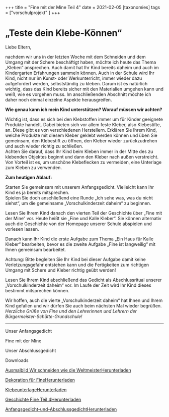 +++
title = "Fine mit der Mine Teil 4"
date = 2021-02-05
[taxonomies]
tags = ["vorschulprojekt" ]
+++

# **„**Teste dein Klebe-Können**“[](http://www.volksschule-partenkirchen.de/downloads/Vorschulprojekt_Videos/Elterninformation%204%20Vorschulkinderzeit%20daheim.pdf)**

Liebe Eltern,

nachdem wir uns in der letzten Woche mit dem Schneiden und dem Umgang mit der Schere beschäftigt haben, möchte ich heute das Thema „Kleben“ ansprechen. Auch damit hat Ihr Kind bereits daheim und auch im Kindergarten Erfahrungen sammeln können. Auch in der Schule wird Ihr Kind, nicht nur im Kunst- oder Werkunterricht, immer wieder dazu aufgefordert werden, selbstständig zu kleben. Darum ist es natürlich wichtig, dass das Kind bereits sicher mit den Materialien umgehen kann und weiß, wie es vorgehen muss. Im anschließenden Abschnitt möchte ich daher noch einmal einzelne Aspekte herausgreifen.

**Wie genau kann ich mein Kind unterstützen? Worauf müssen wir achten?**

Wichtig ist, dass es sich bei den Klebstoffen immer um für Kinder geeignete Produkte handelt. Dabei bieten sich vor allem feste Kleber, also Klebestifte, an. Diese gibt es von verschiedenen Herstellern. Erklären Sie Ihrem Kind, welche Produkte mit diesem Kleber geklebt werden können und üben Sie gemeinsam, den Klebestift zu öffnen, den Kleber wieder zurückzudrehen und auch wieder richtig zu schließen.  
Achten Sie darauf, dass Ihr Kind beim Kleben immer in der Mitte des zu klebenden Objektes beginnt und dann den Kleber nach außen verstreicht.  
Von Vorteil ist es, um unschöne Klebeflecken zu vermeiden, eine Unterlage zum Kleben zu verwenden.

**Zum heutigen Ablauf:**

Starten Sie gemeinsam mit unserem Anfangsgedicht. Vielleicht kann Ihr Kind es ja bereits mitsprechen.  
Spielen Sie doch anschließend eine Runde „Ich sehe was, was du nicht siehst“, um die gemeinsame „Vorschulkinderzeit daheim“ zu beginnen.

Lesen Sie Ihrem Kind danach den vierten Teil der Geschichte über „Fine mit der Mine“ vor. Heute heißt sie „Fine und Kalle Kleber“. Sie können alternativ auch die Geschichte von der Homepage unserer Schule abspielen und vorlesen lassen.

Danach kann Ihr Kind die erste Aufgabe zum Thema „Ein Haus für Kalle Kleber“ bearbeiten, bevor es die zweite Aufgabe „Fine ist langweilig“ mit Ihnen gemeinsam bearbeitet. 

Achtung: Bitte begleiten Sie Ihr Kind bei dieser Aufgabe damit keine Verletzungsgefahr entstehen kann und die Fertigkeiten zum richtigen Umgang mit Schere und Kleber richtig geübt werden!

Lesen Sie Ihrem Kind abschließend das Gedicht als Abschlussritual unserer  
„Vorschulkinderzeit daheim“ vor. Im Laufe der Zeit wird Ihr Kind dieses bestimmt mitsprechen können. 

Wir hoffen, auch die vierte „Vorschulkinderzeit daheim“ hat Ihnen und Ihrem Kind gefallen und wir dürfen Sie auch beim nächsten Mal wieder begrüßen.  
_Herzliche Grüße von Fine und den Lehrerinnen und Lehrern der Bürgermeister-Schütte-Grundschule!_

* * *

Unser Anfangsgedicht

Fine mit der Mine

Unser Abschlussgedicht

Downloads

[Ausmalbild Wir schneiden wie die Weltmeister](https://volksschule-partenkirchen.de/wp-content/uploads/2021/03/Ausmalbild-Wir-schneiden-wie-die-Weltmeister.pdf)[Herunterladen](https://volksschule-partenkirchen.de/wp-content/uploads/2021/03/Ausmalbild-Wir-schneiden-wie-die-Weltmeister.pdf)

[Dekoration für Fine](https://volksschule-partenkirchen.de/wp-content/uploads/2021/03/Dekoration-für-Fine.pdf)[Herunterladen](https://volksschule-partenkirchen.de/wp-content/uploads/2021/03/Dekoration-für-Fine.pdf)

[Klebeunterlage](https://volksschule-partenkirchen.de/wp-content/uploads/2021/03/Klebeunterlage.pdf)[Herunterladen](https://volksschule-partenkirchen.de/wp-content/uploads/2021/03/Klebeunterlage.pdf)

[Geschichte Fine Teil 4](https://volksschule-partenkirchen.de/wp-content/uploads/2021/03/Geschichte-Fine-Teil-4.pdf)[Herunterladen](https://volksschule-partenkirchen.de/wp-content/uploads/2021/03/Geschichte-Fine-Teil-4.pdf)

[Anfangsgedicht-und-Abschlussgedicht](https://volksschule-partenkirchen.de/wp-content/uploads/2021/02/Anfangsgedicht-und-Abschlussgedicht.pdf)[Herunterladen](https://volksschule-partenkirchen.de/wp-content/uploads/2021/02/Anfangsgedicht-und-Abschlussgedicht.pdf)
